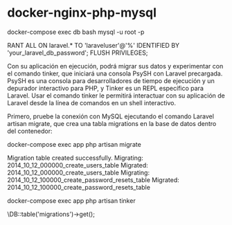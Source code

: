 # docker-nginx-php-mysql
docker-compose exec db bash
mysql -u root -p

RANT ALL ON laravel.* TO 'laraveluser'@'%' IDENTIFIED BY 'your_laravel_db_password';
FLUSH PRIVILEGES;



Con su aplicación en ejecución, podrá migrar sus datos y experimentar con el comando tinker, que iniciará una consola PsySH con Laravel precargada. PsySH es una consola para desarrolladores de tiempo de ejecución y un depurador interactivo para PHP, y Tinker es un REPL específico para Laravel. Usar el comando tinker le permitirá interactuar con su aplicación de Laravel desde la línea de comandos en un shell interactivo.

Primero, pruebe la conexión con MySQL ejecutando el comando Laravel artisan migrate, que crea una tabla migrations en la base de datos dentro del contenedor:

docker-compose exec app php artisan migrate

Migration table created successfully.
Migrating: 2014_10_12_000000_create_users_table
Migrated:  2014_10_12_000000_create_users_table
Migrating: 2014_10_12_100000_create_password_resets_table
Migrated:  2014_10_12_100000_create_password_resets_table

docker-compose exec app php artisan tinker

\DB::table('migrations')->get();